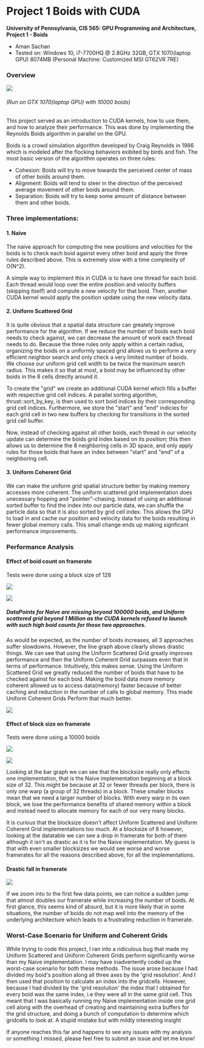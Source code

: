 Project 1 Boids with CUDA
==========================

**University of Pennsylvania, CIS 565: GPU Programming and Architecture,
Project 1 - Boids**

* Aman Sachan
* Tested on: Windows 10, i7-7700HQ @ 2.8GHz 32GB, GTX 1070(laptop GPU) 8074MB (Personal Machine: Customized MSI GT62VR 7RE)

### Overview

![](images/results/Boids.gif)
###### (Run on GTX 1070(laptop GPU) with 10000 boids)

This project served as an introduction to CUDA kernels, how to use them, and how to analyze their performance. This was done by implementing the Reynolds Boids algorithm in parallel on the GPU.

Boids is a crowd simulation algorithm developed by Craig Reynolds in 1986 which is modeled after the flocking behaviors exibited by birds and fish. The most basic version of the algorithm operates on three rules:
* Cohesion: Boids will try to move towards the perceived center of mass of other boids around them.
* Alignment: Boids will tend to steer in the direction of the perceived average movement of other boids around them.
* Separation: Boids will try to keep some amount of distance between them and other boids.

### Three implementations:
#### 1. Naive

The naive approach for computing the new positions and velocities for the boids is to check each boid against every other boid and apply the three rules described above. This is extremely slow with a time complexity of O(N^2). 

A simple way to implement this in CUDA is to have one thread for each boid. Each thread would loop over the entire position and velocity buffers (skipping itself) and compute a new velocity for that boid. Then, another CUDA kernel would apply the position update using the new velocity data.

#### 2. Uniform Scattered Grid

It is quite obvious that a spatial data structure can greately improve performance for the algorithm. If we reduce the number of boids each boid needs to check against, we can decrease the amount of work each thread needs to do. Because the three rules only apply within a certain radius, organizing the boids on a uniformly spaced grid allows us to perform a very efficient neighbor search and only check a very limited number of boids. We choose our uniform grid cell width to be twice the maximum search radius. This makes it so that at most, a boid may be influenced by other boids in the 8 cells directly around it.

To create the "grid" we create an additional CUDA kernel which fills a buffer with respective grid cell indices. A parallel sorting algorithm, thrust::sort_by_key, is then used to sort boid indices by their corresponding grid cell indices. Furthermore, we store the "start" and "end" indicies for each grid cell in two new buffers by checking for transitions in the sorted grid cell buffer.

Now, instead of checking against all other boids, each thread in our velocity update can determine the boids grid index based on its position; this then allows us to determine the 8 neighboring cells in 3D space, and only apply rules for those boids that have an index between "start" and "end" of a neighboring cell.

#### 3. Uniform Coherent Grid

We can make the uniform grid spatial structure better by making memory accesses more coherent. The uniform scattered grid implementation does unecessary hopping and "pointer"-chasing. Instead of using an additional sorted buffer to find the index into our particle data, we can shuffle the particle data so that it is also sorted by grid cell index. This allows the GPU to load in and cache our position and velocity data for the boids resulting in fewer global memory calls. This small change ends up making signficant performance improvements.

### Performance Analysis

#### Effect of boid count on framerate

Tests were done using a block size of 128

![](images/results/BoidsVSframerateData.png)

![](images/results/NumberofBoidsVSframerate_LineChart.png)

##### DataPoints for Naive are missing beyond 100000 boids, and Uniform scattered grid beyond 1 Million as the CUDA kernels refused to launch with such high boid counts for those two approaches.

As would be expected, as the number of boids increases, all 3 approaches suffer slowdowns. However, the line graph above clearly shows drastic things. We can see that using the Uniform Scattered Grid greatly improves performance and then the Uniform Coherent Grid surpasses even that in terms of performance. Intuitively, this makes sense. Using the Uniform Scattered Grid we greatly reduced the number of boids that have to be checked against for each boid. Making the boid data more memory coherent allowed us to access data(memory) faster because of better caching and reduction in the number of calls to global memory. This made Uniform Coherent Grids Perform that much better. 

![](images/results/NumberofBoidsVSframerate_BarChart.png)

#### Effect of block size on framerate

Tests were done using a 10000 boids

![](images/results/BlocksizeVSframerateData.png)

![](images/results/BlocksizeVSframerate.png)

Looking at the bar graph we can see that the blocksize really only effects one implementation, that is the Naive implementation beginning at a block size of 32. This might be because at 32 or fewer threads per block, there is only one warp (a group of 32 threads) in a block. These smaller blocks mean that we need a larger number of blocks. With every warp in its own block, we lose the performance benefits of shared memory within a block and instead need to allocate memory for each of our very many blocks.

It is curious that the blocksize doesn't affect Uniform Scattered and Uniform Coherent Grid implementations too much. At a blocksize of 8 however, looking at the datatable we can see a drop in framerate for both of them although it isn't as drastic as it is for the Naive implementation. My guess is that with even smaller blocksizes we would see worse and worse framerates for all the reasons described above, for all the implementations.

#### Drastic fall in framerate

![](images/results/NumberofBoidsVSframerate_LineChart_Weirdness.png)

If we zoom into to the first few data points, we can notice a sudden jump that almost doubles our framerate while increasing the number of boids. At first glance, this seems kind of absurd, but it is more likely that in some situations, the number of boids do not map well into the memory of the underlying architecture which leads to a frustrating reduction in framerate.

### Worst-Case Scenario for Uniform and Coherent Grids

While trying to code this project, I ran into a ridiculous bug that made my Uniform Scattered and Uniform Coherent Grids perform significantly worse than my Naive implementation. I may have inadvertently coded up the worst-case scenario for both these methods. The issue arose because I had divided my boid's position along all three axes by the 'grid resolution'. And I then used that position to calculate an index into the gridcells. However, because I had divided by the 'grid resolution' the index that I obtained for every boid was the same index, i.e they were all in the same grid cell. This meant that I was basically running my Naive implementation inside one grid cell along with the overhead of creating and maintaining extra buffers for the grid structure, and doing a bunch of computation to determine which gridcells to look at. A stupid mistake but with mildly interesting insight

If anyone reaches this far and happens to see any issues with my analysis or something I missed, please feel free to submit an issue and let me know!